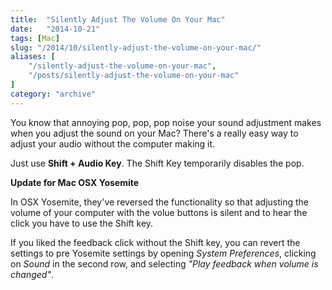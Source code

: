 ```yaml
---
title:  "Silently Adjust The Volume On Your Mac"
date:   "2014-10-21"
tags: [Mac]
slug: "/2014/10/silently-adjust-the-volume-on-your-mac/"
aliases: [
    "/silently-adjust-the-volume-on-your-mac",
    "/posts/silently-adjust-the-volume-on-your-mac"
]
category: "archive"
---
```


You know that annoying pop, pop, pop noise your sound adjustment makes when you adjust the sound on your Mac? There's a really easy way to adjust your audio without the computer making it.

Just use __Shift + Audio Key__. The Shift Key temporarily disables the pop.

**Update for Mac OSX Yosemite**

In OSX Yosemite, they've reversed the functionality so that adjusting the volume of your computer with the volue buttons is silent and to hear the click you have to use the Shift key.

If you liked the feedback click without the Shift key, you can revert the settings to pre Yosemite settings by opening *System Preferences*, clicking on *Sound* in the second row, and selecting *"Play feedback when volume is changed"*.
